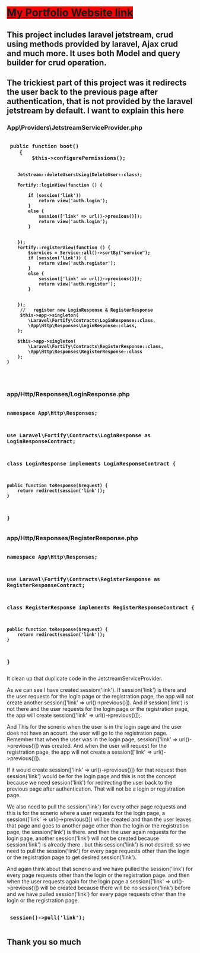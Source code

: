  <a href='http://masterrifat.000webhostapp.com/about/en' style='background-color:red'> <h1>My Portfolio Website link </h1> </a>
 <h2> This project includes laravel jetstream, crud using methods provided by laravel, Ajax crud and much more. It uses both Model and query builder for crud operation.</h2>
 <h2>The trickiest part of this project was it redirects the user back to the previous page after authentication, that is not provided by the laravel jetstream by default.
I want to explain this here</h2>
<h3><strong>App\Providers\JetstreamServiceProvider.php </strong>  </h3>
<pre>
<strong>
 public function boot()
    {
        $this->configurePermissions();

        Jetstream::deleteUsersUsing(DeleteUser::class);

        Fortify::loginView(function () {
            
            if (session('link')) 
                return view('auth.login');
            } 
            else {
                session(['link' => url()->previous()]);
                return view('auth.login');
            }
           
           
        });
        Fortify::registerView(function () {
            $services = Service::all()->sortBy("service");
            if (session('link')) {
                return view('auth.register');
            } 
            else {
                session(['link' => url()->previous()]);
                return view('auth.register');
            }
         
           
        });
         //   register new LoginResponse & RegisterResponse
         $this->app->singleton(
            \Laravel\Fortify\Contracts\LoginResponse::class,
            \App\Http\Responses\LoginResponse::class,
        );

        $this->app->singleton(
            \Laravel\Fortify\Contracts\RegisterResponse::class,
            \App\Http\Responses\RegisterResponse::class
        );
    }
</strong>
</pre>
<h3><strong>app/Http/Responses/LoginResponse.php</strong>  </h3>
<pre>
<strong>
<?php

namespace App\Http\Responses;

use Laravel\Fortify\Contracts\LoginResponse as LoginResponseContract;

class LoginResponse implements LoginResponseContract {

    public function toResponse($request) {
        return redirect(session('link'));
    }
}
</strong>
</pre>
<h3><strong>app/Http/Responses/RegisterResponse.php</strong></h3>
<pre>
<strong>
<?php

namespace App\Http\Responses;

use Laravel\Fortify\Contracts\RegisterResponse as RegisterResponseContract;

class RegisterResponse implements RegisterResponseContract {

    public function toResponse($request) {
        return redirect(session('link'));
    }
}
</strong>
</pre>
<p>It clean up that duplicate code in the JetstreamServiceProvider. </p>
<p>As we can see I have created session('link'). If session('link') is there and the user requests for the login page or the registration page, the app will not create another  session(['link' => url()->previous()]). And if session('link') is not there and the user requests for the login page or the registration page, the app will create  session(['link' => url()->previous()]);.</p>  
<p> And This for the scnerio when the user is in the login page and the user does not have an acount. the  user will go to the registration  page. Remember that when the user was in the login page,  session(['link' => url()->previous()]) was created. And when the user will request for the registration page, the app will not create a  session(['link' => url()->previous()]).</p> 
<p> If it would create  session(['link' => url()->previous()]) for that request then session('link') would be for the login page and this is not the concept because we need session('link') for redirecting the user back to the previous page after authentication. That will not be a login or registration page.</p> 
<p> We also need to pull the session('link') for every other page requests and this is for the scnerio where a user requests for the login page, a session(['link' => url()->previous()]) will be created and than the user leaves that page and goes to another page other than the login or the registration page, the session('link') is there. and then the user again requests for the login page, another session('link') will not be created because session('link') is already there . but this session('link') is not desired. so we need to pull the session('link') for every  page requests other than the login or the registration page to get desired session('link').</p> 
<p> And again think about that scnerio and we have pulled the session('link') for every  page requests other than the login or the registration page. and then when the user requests again for the login page a session(['link' => url()->previous()]) will be created because there will be no session('link') before and we have pulled session('link') for every  page requests other than the login or the registration page.  </p>
<pre>
<strong>
 session()->pull('link');
<strong>
</pre>
<h2>Thank you so much </h2>



